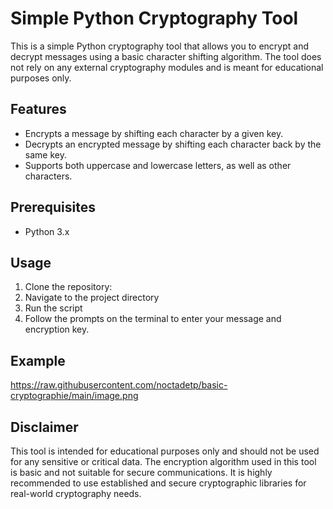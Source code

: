 # Simple Python Cryptography Tool

This is a simple Python cryptography tool that allows you to encrypt and decrypt messages using a basic character shifting algorithm. The tool does not rely on any external cryptography modules and is meant for educational purposes only.

## Features

- Encrypts a message by shifting each character by a given key.
- Decrypts an encrypted message by shifting each character back by the same key.
- Supports both uppercase and lowercase letters, as well as other characters.

## Prerequisites

- Python 3.x

## Usage

1. Clone the repository:
2. Navigate to the project directory
3. Run the script
4. Follow the prompts on the terminal to enter your message and encryption key.

## Example

https://raw.githubusercontent.com/noctadetp/basic-cryptographie/main/image.png

## Disclaimer

This tool is intended for educational purposes only and should not be used for any sensitive or critical data. The encryption algorithm used in this tool is basic and not suitable for secure communications. It is highly recommended to use established and secure cryptographic libraries for real-world cryptography needs.
